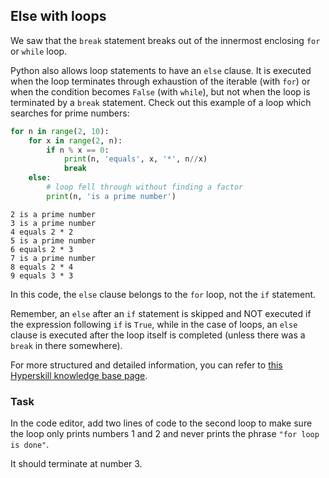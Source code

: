 ## Else with loops

We saw that the `break` statement breaks out of the innermost enclosing `for` or `while` loop.

Python also allows loop statements to have an `else` clause. It is executed when the loop terminates
through exhaustion of the iterable (with `for`) or when the condition becomes `False`
(with `while`), but not when the loop is terminated by a `break` statement. Check
out this example of a loop which searches for prime numbers:

```python
for n in range(2, 10):
    for x in range(2, n):
        if n % x == 0:
            print(n, 'equals', x, '*', n//x)
            break
    else:
        # loop fell through without finding a factor
        print(n, 'is a prime number')
```
```text
2 is a prime number
3 is a prime number
4 equals 2 * 2
5 is a prime number
6 equals 2 * 3
7 is a prime number
8 equals 2 * 4
9 equals 3 * 3
```
In this code, the `else` clause belongs to the `for` loop, not the
`if` statement.

Remember, an `else` after an `if` statement is skipped and NOT executed if the expression following 
`if` is `True`, while in the case of loops, an `else` clause is executed after the loop itself
is completed (unless there was a `break` in there somewhere).

For more structured and detailed information, you can refer to [this Hyperskill knowledge base page](https://hyperskill.org/learn/step/6302).

### Task
In the code editor, add two lines of code to the second loop to make sure the loop only prints
numbers 1 and 2 and never prints the phrase `"for loop is done"`.

<div class="hint">It should terminate at number 3.</div>